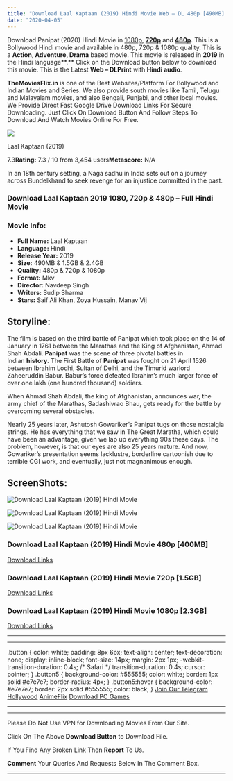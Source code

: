 ```yaml
---
title: "Download Laal Kaptaan (2019) Hindi Movie Web – DL 480p [490MB] || 720p [1.5GB] || 1080p [2.4GB]"
date: "2020-04-05"
---
```


Download Panipat (2020) Hindi Movie in [1080p](https://1moviesflix.com/1080p-movies/), [**720p**](https://1moviesflix.com/720p-movies/) and **[480p](https://1moviesflix.com/480p-movies/)**. This is a Bollywood Hindi movie and available in 480p, 720p & 1080p quality. This is a **Action, Adventure, Drama** based movie. This movie is released in **2019** in the Hindi language**.** Click on the Download button below to download this movie. This is the Latest **Web – DLPrint** with **Hindi audio**.

**TheMoviesFlix.in** is one of the Best Websites/Platform For Bollywood and Indian Movies and Series. We also provide south movies like Tamil, Telugu and Malayalam movies, and also Bengali, Punjabi, and other local movies. We Provide Direct Fast Google Drive Download Links For Secure Downloading. Just Click On Download Button And Follow Steps To Download And Watch Movies Online For Free.

[![](https://m.media-amazon.com/images/M/MV5BNzE4NDMzNWEtNTNiOC00YjBlLWE0MjQtZTFkMzY2NjZiNGFkXkEyXkFqcGdeQXVyNDY5MTUyNjU@._V1_SX300.jpg)](https://www.imdb.com/title/tt9052960/ "Laal Kaptaan")

Laal Kaptaan (2019)

7.3**Rating:** 7.3 / 10 from 3,454 users**Metascore:** N/A

In an 18th century setting, a Naga sadhu in India sets out on a journey across Bundelkhand to seek revenge for an injustice committed in the past.

### Download Laal Kaptaan 2019 1080, 720p & 480p – Full Hindi Movie

### Movie Info:

- **Full Name:** Laal Kaptaan
- **Language:** Hindi
- **Release Year:** 2019
- **Size:** 490MB & 1.5GB & 2.4GB
- **Quality:** 480p & 720p & 1080p
- **Format:** Mkv
- **Director:** Navdeep Singh
- **Writers:** Sudip Sharma
- **Stars:** Saif Ali Khan, Zoya Hussain, Manav Vij

## Storyline:

The film is based on the third battle of Panipat which took place on the 14 of January in 1761 between the Marathas and the King of Afghanistan, Ahmad Shah Abdali. **Panipat** was the scene of three pivotal battles in Indian **history**. The First Battle of **Panipat** was fought on 21 April 1526 between Ibrahim Lodhi, Sultan of Delhi, and the Timurid warlord Zaheeruddin Babur. Babur’s force defeated Ibrahim’s much larger force of over one lakh (one hundred thousand) soldiers.

When Ahmad Shah Abdali, the king of Afghanistan, announces war, the army chief of the Marathas, Sadashivrao Bhau, gets ready for the battle by overcoming several obstacles.

Nearly 25 years later, Ashutosh Gowariker’s Panipat tugs on those nostalgia strings. He has everything that we saw in The Great Maratha, which could have been an advantage, given we lap up everything 90s these days. The problem, however, is that our eyes are also 25 years mature. And now, Gowariker’s presentation seems lacklustre, borderline cartoonish due to terrible CGI work, and eventually, just not magnanimous enough.

## ScreenShots:

![Download Laal Kaptaan (2019) Hindi Movie](https://extraimage.net/images/2019/12/09/57c797675abc82ec77102c1132d599d6.png)

![Download Laal Kaptaan (2019) Hindi Movie](https://extraimage.net/images/2019/12/09/bb5b95d8b12f96c6670243cb84593cd3.png)

![Download Laal Kaptaan (2019) Hindi Movie](https://extraimage.net/images/2019/12/09/34e9af5d73b23c1cfdc559df0add8136.png)

### Download Laal Kaptaan (2019) Hindi Movie 480p \[400MB\]

[Download Links](https://1moviesflix.com?a270777880=ZkorSGl3cWZDNDZ5SWQ2UlBxT1JHTVlKaGN5OEFtYnRGT2g2N2xCZ0lMTTBacTBTWUVNTEVwNjl3WkpUSnZCd1M3VHpsUjJiMzd1aTEvUmduaWxVcm16NVVEc3VueHB0ZC9ZUVdkSUhZUTA9)

### Download Laal Kaptaan (2019) Hindi Movie 720p \[1.5GB\]

[Download Links](https://1moviesflix.com?a270777880=ZkorSGl3cWZDNDZ5SWQ2UlBxT1JHTVlKaGN5OEFtYnRGT2g2N2xCZ0lMTTBacTBTWUVNTEVwNjl3WkpUSnZCd3Q2N3dWUE9tQ3hyVHFYK3lRUkdLQ0U1VkR6Rlo5UXJqNHRaQ1NxTUtxWTA9)

### Download Laal Kaptaan (2019) Hindi Movie 1080p \[2.3GB\] 

[Download Links](https://1moviesflix.com?a270777880=ZkorSGl3cWZDNDZ5SWQ2UlBxT1JHTVlKaGN5OEFtYnRGT2g2N2xCZ0lMTTBacTBTWUVNTEVwNjl3WkpUSnZCd1BOUUhJcGhmUmV4T2NjNVVzSUNCMlJVbkEvR2dKUjYxWXRHd1pxVnViY3c9)

* * *

* * *

.button { color: white; padding: 8px 6px; text-align: center; text-decoration: none; display: inline-block; font-size: 14px; margin: 2px 1px; -webkit-transition-duration: 0.4s; /\* Safari \*/ transition-duration: 0.4s; cursor: pointer; } .button5 { background-color: #555555; color: white; border: 1px solid #e7e7e7; border-radius: 4px; } .button5:hover { background-color: #e7e7e7; border: 2px solid #555555; color: black; } [Join Our Telegram](http://gdrivepro.xyz/join.php) [Hollywood](https://moviesverse.com/) [AnimeFlix](https://animeflix.in/) [Download PC Games](https://gamesflix.net/)  

* * *

* * *

  

Please Do Not Use VPN for Downloading Movies From Our Site.

Click On The Above **Download Button** to Download File.

If You Find Any Broken Link Then **Report** To Us.

**Comment** Your Queries And Requests Below In The Comment Box.

* * *

